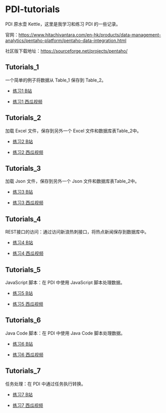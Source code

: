 # PDI-tutorials

PDI 原水壶 Kettle，这里是我学习和练习 PDI 的一些记录。


官网：https://www.hitachivantara.com/en-hk/products/data-management-analytics/pentaho-platform/pentaho-data-integration.html

社区版下载地址：https://sourceforge.net/projects/pentaho/

## Tutorials_1
一个简单的例子将数据从 Table_1 保存到 Table_2。

* [练习1 B站](https://b23.tv/SJPOp9)

* [练习1 西瓜视频](https://v.ixigua.com/JpFBvas/)

## Tutorials_2

加载 Excel 文件，保存到另外一个 Excel 文件和数据库表Table_2中。

* [练习2 B站](https://www.bilibili.com/video/BV1Tp4y1B7Be/)

* [练习2 西瓜视频](https://www.ixigua.com/i6911320394481795584/)

## Tutorials_3

加载 Json 文件，保存到另外一个 Json 文件和数据库表Table_2中。
* [练习3 B站](https://www.bilibili.com/video/BV1Ky4y1U7iG/)

* [练习3 西瓜视频](https://www.ixigua.com/i6911857625093112320/)

## Tutorials_4

REST接口的访问：通过访问新浪热刺接口，将热点新闻保存到数据库中。
* [练习4 B站](https://www.bilibili.com/video/BV12K4y157U2)

* [练习4 西瓜视频](https://www.ixigua.com/i6915605345972781568/)

## Tutorials_5

JavaScript 脚本：在 PDI 中使用 JavaScript 脚本处理数据。
* [练习5 B站](https://www.bilibili.com/video/BV1xX4y1K7WF)

* [练习5 西瓜视频](https://www.ixigua.com/i6916878986651894287/)

## Tutorials_6

Java Code 脚本：在 PDI 中使用 Java Code 脚本处理数据。
* [练习6 B站](https://www.bilibili.com/video/BV1Wt4y1z7nH/)

* [练习6 西瓜视频](https://www.bilibili.com/video/BV1Wt4y1z7nH/)

## Tutorials_7

任务处理：在 PDI 中通过任务执行转换。
* [练习7 B站](https://www.bilibili.com/video/BV1xX4y1K7WF)

* [练习7 西瓜视频](https://www.ixigua.com/i6916878986651894287/)
